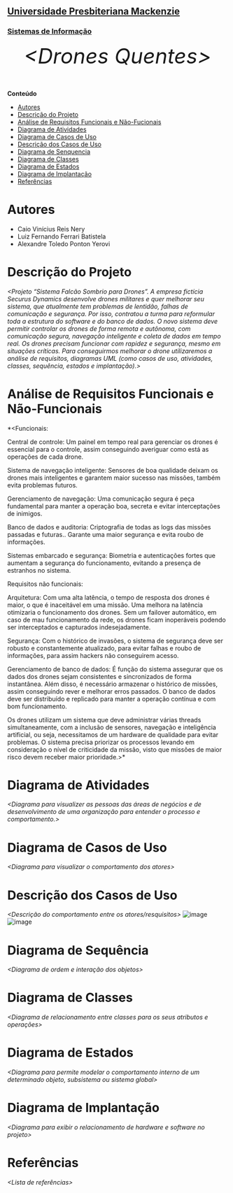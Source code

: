 <h2><a href= "https://www.mackenzie.br">Universidade Presbiteriana Mackenzie</a></h2>
<h3><a href= "https://www.mackenzie.br/graduacao/sao-paulo-higienopolis/sistemas-de-informacao">Sistemas de Informação</a></h3>


<font size="+12"><center>
*&lt;Drones Quentes&gt;*
</center></font>

**Conteúdo**

- [Autores](#nome-alunos)
- [Descrição do Projeto](#introdução-do-projeto)
- [Análise de Requisitos Funcionais e Não-Fucionais](#descrição-dos-requisitos)
- [Diagrama de Atividades](#diagrama-de-atividades) 
- [Diagrama de Casos de Uso](#diagrama-de-comportamento-atores)
- [Descrição dos Casos de Uso](#descrição-das-funcões)
- [Diagrama de Senquencia](#diagrama-de-ordem-interações)
- [Diagrama de Classes](#diagrama-orientado-objetos)
- [Diagrama de Estados](#diagrama-estrutura-componente)
- [Diagrama de Implantação](#diagrama-de-hardware-software)
- [Referências](#referências)


# Autores

* Caio Vinícius Reis Nery
* Luiz Fernando Ferrari Batistela
* Alexandre Toledo Ponton Yerovi

# Descrição do Projeto

*&lt;Projeto “Sistema Falcão Sombrio para Drones”. A empresa fictícia Securus Dynamics desenvolve drones militares e quer melhorar seu sistema, que atualmente tem problemas de lentidão, falhas de comunicação e segurança. Por isso, contratou a turma para reformular toda a estrutura do software e do banco de dados. O novo sistema deve permitir controlar os drones de forma remota e autônoma, com comunicação segura, navegação inteligente e coleta de dados em tempo real. Os drones precisam funcionar com rapidez e segurança, mesmo em situações críticas. Para conseguirmos melhorar o drone utilizaremos a análise de requisitos, diagramas UML (como casos de uso, atividades, classes, sequência, estados e implantação).&gt;*

# Análise de Requisitos Funcionais e Não-Funcionais
*&lt;Funcionais:

Central de controle: 
Um painel em tempo real para gerenciar os drones é essencial para o controle, assim conseguindo averiguar como está as operações de cada drone.

Sistema de navegação inteligente:
Sensores de boa qualidade deixam os drones mais inteligentes e garantem maior sucesso nas missões, também evita problemas futuros. 

Gerenciamento de navegação:
Uma comunicação segura é peça fundamental para manter a operação boa, secreta e evitar interceptações de inimigos.

Banco de dados e auditoria:
Criptografia de todas as logs das missões passadas e futuras.. Garante uma maior segurança e evita roubo de informações. 

Sistemas embarcado e segurança:
Biometria e autenticações fortes que aumentam a segurança do funcionamento, evitando a presença de estranhos no sistema.


Requisitos não funcionais:

Arquitetura:
Com uma alta latência, o tempo de resposta dos drones é maior, o que é inaceitável em uma missão. Uma melhora na latência otimizaria o funcionamento dos drones.
Sem um failover automático, em caso de mau funcionamento da rede, os drones ficam inoperáveis podendo ser interceptados e capturados indesejadamente.

Segurança:
Com o histórico de invasões, o sistema de segurança deve ser robusto e constantemente atualizado, para evitar falhas e roubo de informações, para assim hackers não conseguirem acesso.

Gerenciamento de banco de dados:
É função do sistema assegurar que os dados dos drones sejam consistentes e sincronizados de forma instantânea. Além disso, é necessário armazenar o histórico de missões, assim conseguindo rever e melhorar erros passados. O banco de dados deve ser distribuído e replicado para manter a operação contínua e com bom funcionamento.

Os drones utilizam um sistema que deve administrar várias threads simultaneamente, com a inclusão de sensores, navegação e inteligência artificial, ou seja, necessitamos de um hardware de qualidade para evitar problemas. O sistema precisa priorizar os processos levando em consideração o nível de criticidade da missão, visto que missões de maior risco devem receber maior prioridade.&gt;*

# Diagrama de Atividades

*&lt;Diagrama para visualizer as pessoas das áreas de negócios e de desenvolvimento de uma organização para entender o processo e comportamento.&gt;*

# Diagrama de Casos de Uso

*&lt;Diagrama para visualizar o comportamento dos atores&gt;*

# Descrição dos Casos de Uso

*&lt;Descrição do comportamento entre os atores/resquisitos&gt;*
![image](https://github.com/user-attachments/assets/1711a232-ec0a-49e0-9072-7471279f0b4e)
![image](https://github.com/user-attachments/assets/39d034aa-695d-414f-a31e-3b0ac21c2dcf)


# Diagrama de Sequência

*&lt;Diagrama de ordem e interação dos objetos&gt;*

# Diagrama de Classes

*&lt;Diagrama de relacionamento entre classes para os seus atributos e operações&gt;*

# Diagrama de Estados

*&lt;Diagrama para permite modelar o comportamento interno de um determinado objeto, subsistema ou sistema global&gt;*

# Diagrama de Implantação

*&lt;Diagrama para exibir o relacionamento de hardware e software no projeto&gt;*

# Referências

*&lt;Lista de referências&gt;*
